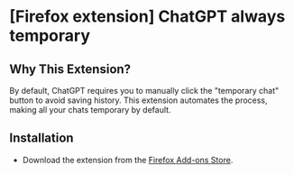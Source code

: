 # [Firefox extension] ChatGPT always temporary

## Why This Extension?
By default, ChatGPT requires you to manually click the "temporary chat" button to avoid saving history. This extension automates the process, making all your chats temporary by default.

## Installation
- Download the extension from the [Firefox Add-ons Store](https://addons.mozilla.org/en-US/firefox/addon/chatgpt-always-temporary-chat/).
